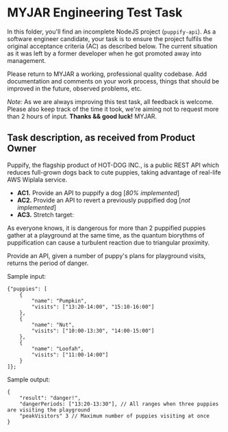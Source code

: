 
# MYJAR Engineering Test Task

In this folder, you'll find an incomplete NodeJS project (```puppify-api```). As a software engineer candidate, your task is to ensure the project fulfils the original acceptance criteria (AC) as described below. The current situation as it was left by a former  developer when he got promoted away into management.

Please return to MYJAR a working, professional quality codebase. Add documentation and comments on your work process, things that should be improved in the future, observed problems, etc.

*Note:* As we are always improving this test task, all feedback is welcome. Please also keep track of the time it took, we're aiming not to request more than 2 hours of input. **Thanks && good luck!** MYJAR.


## Task description, as received from Product Owner

Puppify, the flagship product of HOT-DOG INC., is a public REST API which reduces full-grown dogs back to cute puppies, taking advantage of real-life AWS Wiplala service.

* **AC1.** Provide an API to puppify a dog [_80% implemented_]
* **AC2.** Provide an API to revert a previously puppified dog [_not implemented_]
* **AC3.** Stretch target:

As everyone knows, it is dangerous for more than 2 puppified puppies gather at a playground at the same time, as the quantum biorythms of puppification can cause a turbulent reaction due to triangular proximity.

Provide an API, given a number of puppy's plans for playground visits, returns the period of danger.

Sample input:
```
{"puppies": [
	{
		"name": "Pumpkin",
		"visits": ["13:20-14:00", "15:10-16:00"]
	},
	{
		"name": "Nut",
		"visits": ["10:00-13:30", "14:00-15:00"]
	},
	{
		"name": "Loofah",
		"visits": ["11:00-14:00"]
	}
]};
```

Sample output:
```
{
	"result": "danger!",
	"dangerPeriods: ["13:20-13:30"], // All ranges when three puppies are visiting the playground
	"peakVisitors" 3 // Maximum number of puppies visiting at once
}
```

